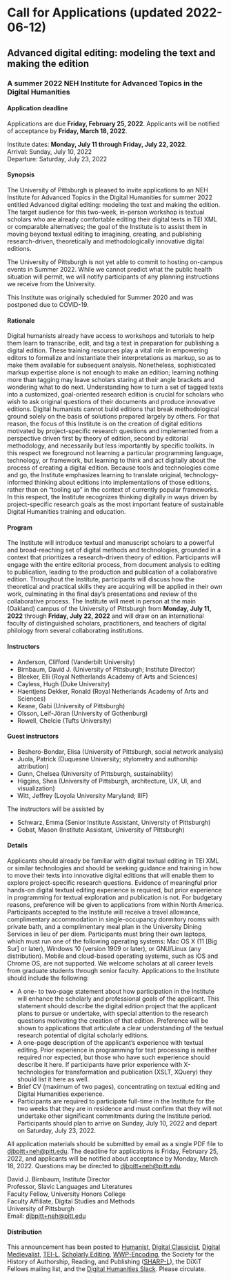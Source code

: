 # Call for Applications (updated 2022-06-12)
## Advanced digital editing: modeling the text and making the edition

### A summer 2022 NEH Institute for Advanced Topics in the Digital Humanities 

#### Application deadline 
Applications are due **Friday, February 25, 2022**. Applicants will be notified of acceptance by **Friday, March 18, 2022**.

Institute dates: **Monday, July 11 through Friday, July 22, 2022**.  
Arrival: Sunday, July 10, 2022  
Departure: Saturday, July 23, 2022
 
#### Synopsis 

The University of Pittsburgh is pleased to invite applications to an NEH Institute for Advanced Topics in the Digital Humanities for summer 2022 entitled Advanced digital editing: modeling the text and making the edition. The target audience for this two-week, in-person workshop is textual scholars who are already comfortable editing their digital texts in TEI XML or comparable alternatives; the goal of the Institute is to assist them in moving beyond textual editing to imagining, creating, and publishing research-driven, theoretically and methodologically innovative digital editions.

The University of Pittsburgh is not yet able to commit to hosting on-campus events in Summer 2022. While we cannot predict what the public health situation will permit, we will notify participants of any planning instructions we receive from the University.

This Institute was originally scheduled for Summer 2020 and was postponed due to COVID-19.

#### Rationale 

Digital humanists already have access to workshops and tutorials to help them learn to transcribe, edit, and tag a text in preparation for publishing a digital edition. These training resources play a vital role in empowering editors to formalize and instantiate their interpretations as markup, so as to make them available for subsequent analysis. Nonetheless, sophisticated markup expertise alone is not enough to make an edition; learning nothing more than tagging may leave scholars staring at their angle brackets and wondering what to do next. Understanding how to turn a set of tagged texts into a customized, goal-oriented research edition is crucial for scholars who wish to ask original questions of their documents and produce innovative editions. Digital humanists cannot build editions that break methodological ground solely on the basis of solutions prepared largely by others. For that reason, the focus of this Institute is on the creation of digital editions motivated by project-specific research questions and implemented from a perspective driven first by theory of edition, second by editorial methodology, and necessarily but less importantly by specific toolkits. In this respect we foreground not learning a particular programming language, technology, or framework, but learning to think and act digitally about the process of creating a digital edition. Because tools and technologies come and go, the Institute emphasizes learning to translate original, technology-informed thinking about editions into implementations of those editions, rather than on “tooling up” in the context of currently popular frameworks. In this respect, the Institute recognizes thinking digitally in ways driven by project-specific research goals as the most important feature of sustainable Digital Humanities training and education. 

#### Program 

The Institute will introduce textual and manuscript scholars to a powerful and broad-reaching set of digital methods and technologies, grounded in a context that prioritizes a research-driven theory of edition. Participants will engage with the entire editorial process, from document analysis to editing to publication, leading to the production and publication of a collaborative edition. Throughout the Institute, participants will discuss how the theoretical and practical skills they are acquiring will be applied in their own work, culminating in the final day’s presentations and review of the collaborative process. The Institute will meet in person at the main (Oakland) campus of the University of Pittsburgh from **Monday, July 11, 2022** through **Friday, July 22, 2022** and will draw on an international faculty of distinguished scholars, practitioners, and teachers of digital philology from several collaborating institutions. 

#### Instructors 

* Anderson, Clifford (Vanderbilt University)
* Birnbaum, David J. (University of Pittsburgh; Institute Director) 
* Bleeker, Elli (Royal Netherlands Academy of Arts and Sciences) 
* Cayless, Hugh (Duke University) 
* Haentjens Dekker, Ronald (Royal Netherlands Academy of Arts and Sciences) 
* Keane, Gabi (University of Pittsburgh) 
* Olsson, Leif-Jöran (University of Gothenburg) 
* Rowell, Chelcie (Tufts University)


#### Guest instructors 

* Beshero-Bondar, Elisa (University of Pittsburgh, social network analysis) 
* Juola, Patrick (Duquesne University; stylometry and authorship attribution) 
* Gunn, Chelsea (University of Pittsburgh, sustainability) 
* Higgins, Shea (University of Pittsburgh, architecture, UX, UI, and visualization) 
* Witt, Jeffrey (Loyola University Maryland; IIIF) 

The instructors will be assisted by

* Schwarz, Emma (Senior Institute Assistant, University of Pittsburgh)
* Gobat, Mason (Institute Assistant, University of Pittsburgh)

#### Details 

Applicants should already be familiar with digital textual editing in TEI XML or similar technologies and should be seeking guidance and training in how to move their texts into innovative digital editions that will enable them to explore project-specific research questions. Evidence of meaningful prior hands-on digital textual editing experience is required, but prior experience in programming for textual exploration and publication is not. For budgetary reasons, preference will be given to applications from within North America. 
Participants accepted to the Institute will receive a travel allowance, complimentary accommodation in single-occupancy dormitory rooms with private bath, and a complimentary meal plan in the University Dining Services in lieu of per diem. 
Participants must bring their own laptops, which must run one of the following operating systems: Mac OS X (11 [Big Sur] or later), Windows 10 (version 1909 or later), or GNU/Linux (any distribution). Mobile and cloud-based operating systems, such as iOS and Chrome OS, are not supported. We welcome scholars at all career levels from graduate students through senior faculty. Applications to the Institute should include the following:
 
* A one- to two-page statement about how participation in the Institute will enhance the scholarly and professional goals of the applicant. This statement should describe the digital edition project that the applicant plans to pursue or undertake, with special attention to the research questions motivating the creation of that edition. Preference will be shown to applications that articulate a clear understanding of the textual research potential of digital scholarly editions. 
* A one-page description of the applicant’s experience with textual editing. Prior experience in programming for text processing is neither required nor expected, but those who have such experience should describe it here. If participants have prior experience with X-technologies for transformation and publication (XSLT, XQuery) they should list it here as well.
* Brief CV (maximum of two pages), concentrating on textual editing and Digital Humanities experience. 
* Participants are required to participate full-time in the Institute for the two weeks that they are in residence and must confirm that they will not undertake other significant commitments during the Institute period. Participants should plan to arrive on Sunday, July 10, 2022 and depart on Saturday, July 23, 2022.

All application materials should be submitted by email as a single PDF file to [djbpitt+neh@pitt.edu](mailto:djbpitt+neh@pitt.edu). The deadline for applications is Friday, February 25, 2022, and applicants will be notified about acceptance by Monday, March 18, 2022. Questions may be directed to djbpitt+neh@pitt.edu.

David J. Birnbaum, Institute Director  
Professor, Slavic Languages and Literatures  
Faculty Fellow, University Honors College  
Faculty Affiliate, Digital Studies and Methods  
University of Pittsburgh  
Email: [djbpitt+neh@pitt.edu](mailto:djbpitt+neh@pitt.edu)  

#### Distribution 

This announcement has been posted to [Humanist](https://dhhumanist.org/), [Digital Classicist](https://www.digitalclassicist.org/), [Digital Medievalist](https://digitalmedievalist.wordpress.com/), [TEI-L](https://tei-c.org/support/#tei-l), [Scholarly Editing](https://www.documentaryediting.org/wordpress/?page_id=478), [WWP-Encoding](https://listserv.neu.edu/cgi-bin/wa?A0=wwp-encoding), the Society for the History of Authorship, Reading, and Publishing ([SHARP-L](https://www.sharpweb.org/main/sharp-l/)), the DiXiT Fellows mailing list, and the [Digital Humanities Slack](https://digitalhumanities.slack.com). Please circulate.

